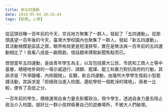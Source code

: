 ```yaml
---
title: 新五四運動
date: 2018-05-04 20:26:44
tags: [新聞, 心情]
---
```


從這頭目睹一百年前的今天，京兆地方聚集了一群人，發起了「五四運動」。從那頭遙望一百年後的今天，臺灣大學校園內也聚集了一群人，發起「新五四運動」，其活動規模是區區之眾，眼界格局更是短淺狹窄，實在是無法與一百年前的五四運動相比了！我看八成是一齣鬧劇，借話題來搏取新聞焦點而已。

想想當年五四運動，是由青年學生為主，以及包括廣大公民、市民和工商人士等中基層，積極地參與的一場示威遊行、請願、罷課、罷工和暴力對抗政府的行動，其訴求是「外爭國權、內除國賊」。反觀，新五四運動，由幾所大學學生發起小型罷課活動，其訴求是「拒絕政治進入校園，還給學校一個乾淨的環境」，兩者一比較，便有了高低之分。

一百年前的學生，積極運用自身力量去影響政治。現今學生，透過自身力量去阻止政治介入校園，就好比一群小孩捍衛著自己的遊樂場所，不被大人們破壞。